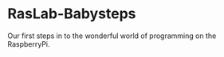 RasLab-Babysteps
================

Our first steps in to the wonderful world of programming on the RaspberryPi.
